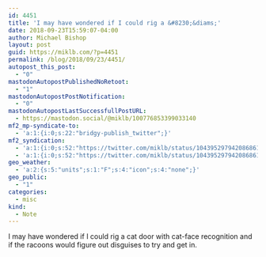 ```yaml
---
id: 4451
title: 'I may have wondered if I could rig a &#8230;&diams;'
date: 2018-09-23T15:59:07-04:00
author: Michael Bishop
layout: post
guid: https://miklb.com/?p=4451
permalink: /blog/2018/09/23/4451/
autopost_this_post:
  - "0"
mastodonAutopostPublishedNoRetoot:
  - "1"
mastodonAutopostPostNotification:
  - "0"
mastodonAutopostLastSuccessfullPostURL:
  - https://mastodon.social/@miklb/100776853399033140
mf2_mp-syndicate-to:
  - 'a:1:{i:0;s:22:"bridgy-publish_twitter";}'
mf2_syndication:
  - 'a:1:{i:0;s:52:"https://twitter.com/miklb/status/1043952979420868611";}'
  - 'a:1:{i:0;s:52:"https://twitter.com/miklb/status/1043952979420868611";}'
geo_weather:
  - 'a:2:{s:5:"units";s:1:"F";s:4:"icon";s:4:"none";}'
geo_public:
  - "1"
categories:
  - misc
kind:
  - Note
---
```

I may have wondered if I could rig a cat door with cat-face recognition and if the racoons would figure out disguises to try and get in.
